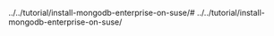 ../../tutorial/install-mongodb-enterprise-on-suse/# ../../tutorial/install-mongodb-enterprise-on-suse/